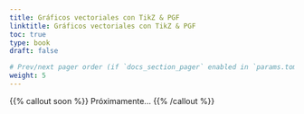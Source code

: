 ```yaml
---
title: Gráficos vectoriales con TikZ & PGF
linktitle: Gráficos vectoriales con TikZ & PGF
toc: true
type: book
draft: false

# Prev/next pager order (if `docs_section_pager` enabled in `params.toml`)
weight: 5
---
```


{{% callout soon %}}
Próximamente...
{{% /callout %}}